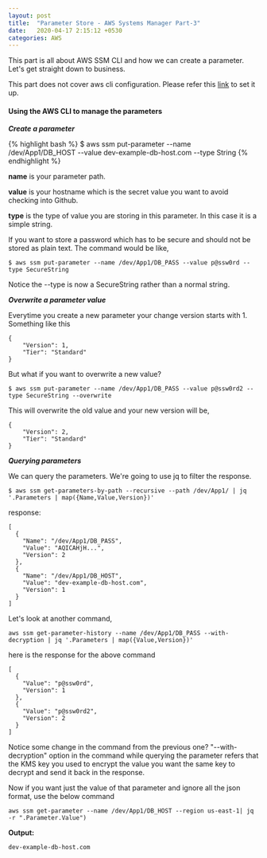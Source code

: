 ```yaml
---
layout: post
title:  "Parameter Store - AWS Systems Manager Part-3"
date:   2020-04-17 2:15:12 +0530
categories: AWS
---
```


This part is all about AWS SSM CLI and how we can create a parameter. Let's get straight down to business. 

This part does not cover aws cli configuration. Please refer this [link](https://docs.aws.amazon.com/cli/latest/userguide/cli-chap-configure.html) to set it up.



#### Using the AWS CLI to manage the parameters

_**Create a parameter**_

{% highlight bash %}
$ aws ssm put-parameter --name /dev/App1/DB_HOST --value dev-example-db-host.com --type String
{% endhighlight %}

**name** is your parameter path.

**value** is your hostname which is the secret value you want to avoid checking into Github.

**type** is the type of value you are storing in this parameter. In this case it is a simple string.

If you want to store a password which has to be secure and should not be stored as plain text. The command would be like,

```
$ aws ssm put-parameter --name /dev/App1/DB_PASS --value p@ssw0rd --type SecureString
```

Notice the --type is now a SecureString rather than a normal string.


_**Overwrite a parameter value**_

Everytime you create a new parameter your change version starts with 1. Something like this

```
{
    "Version": 1,
    "Tier": "Standard"
}
```

But what if you want to overwrite a new value?

```
$ aws ssm put-parameter --name /dev/App1/DB_PASS --value p@ssw0rd2 --type SecureString --overwrite
```

This will overwrite the old value and your new version will be,

```
{
    "Version": 2,
    "Tier": "Standard"
}
```


_**Querying parameters**_

We can query the parameters. We're going to use jq to filter the response.

```
$ aws ssm get-parameters-by-path --recursive --path /dev/App1/ | jq '.Parameters | map({Name,Value,Version})'
```

response:
```
[
  {
    "Name": "/dev/App1/DB_PASS",
    "Value": "AQICAHjH...",
    "Version": 2
  },
  {
    "Name": "/dev/App1/DB_HOST",
    "Value": "dev-example-db-host.com",
    "Version": 1
  }
]
```

Let's look at another command,

```
aws ssm get-parameter-history --name /dev/App1/DB_PASS --with-decryption | jq '.Parameters | map({Value,Version})'
```

here is the response for the above command

```
[
  {
    "Value": "p@ssw0rd",
    "Version": 1
  },
  {
    "Value": "p@ssw0rd2",
    "Version": 2
  }
]
```

Notice some change in the command from the previous one? "--with-decryption" option in the command while querying the parameter refers that the KMS key you used to encrypt the value you want the same key to decrypt and send it back in the response.

Now if you want just the value of that parameter and ignore all the json format, use the below command

```
aws ssm get-parameter --name /dev/App1/DB_HOST --region us-east-1| jq -r ".Parameter.Value")
```

**Output:**
```
dev-example-db-host.com
```